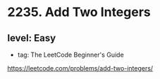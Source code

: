 # 2235. Add Two Integers
## level: Easy

- tag: The LeetCode Beginner's Guide

https://leetcode.com/problems/add-two-integers/
